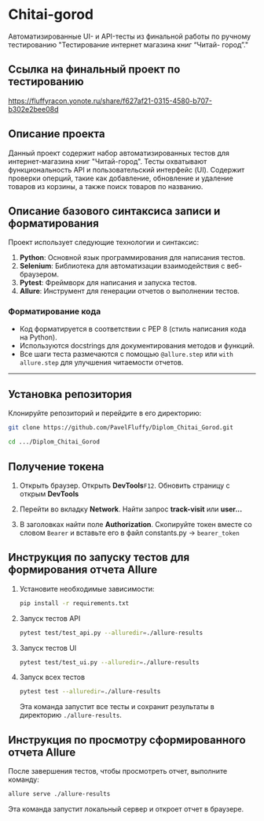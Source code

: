 # Chitai-gorod
Автоматизированные UI- и API-тесты из финальной работы по ручному тестированию  "Тестирование интернет магазина книг “Читай- город”."

## Ссылка на финальный проект по тестированию
https://fluffyracon.yonote.ru/share/f627af21-0315-4580-b707-b302e2bee08d

## Описание проекта

Данный проект содержит набор автоматизированных тестов для интернет-магазина книг "Читай-город". Тесты охватывают функциональность API и пользовательский интерфейс (UI).
Содержит проверки оперций, такие как добавление, обновление и удаление товаров из корзины, а также поиск товаров по названию.

## Описание базового синтаксиса записи и форматирования

Проект использует следующие технологии и синтаксис:

1. **Python**: Основной язык программирования для написания тестов.
2. **Selenium**: Библиотека для автоматизации взаимодействия с веб-браузером.
3. **Pytest**: Фреймворк для написания и запуска тестов.
4. **Allure**: Инструмент для генерации отчетов о выполнении тестов.

### Форматирование кода

- Код форматируется в соответствии с PEP 8 (стиль написания кода на Python).
- Используются docstrings для документирования методов и функций.
- Все шаги теста размечаются с помощью `@allure.step` или `with allure.step` для улучшения читаемости отчетов.

---

## Установка репозитория

Клонируйте репозиторий и перейдите в его директорию:
```bash
git clone https://github.com/PavelFluffy/Diplom_Chitai_Gorod.git
```

```bash
cd .../Diplom_Chitai_Gorod
```

## Получение токена
1. Открыть браузер. Открыть **DevTools**`F12`. Обновить страницу с открым **DevTools**

2. Перейти во вкладку **Network**. Найти запрос **track-visit** или **user...**

3. В заголовках найти поле **Authorization**. Скопируйте токен вместе со словом `Bearer` и вставьте его в файл constants.py -> `bearer_token`

## Инструкция по запуску тестов для формирования отчета Allure

1. Установите необходимые зависимости:
   ```bash
   pip install -r requirements.txt
   ```

2. Запуск тестов API
   ```bash
   pytest test/test_api.py --alluredir=./allure-results
   ```

3. Запуск тестов UI
   ```bash
   pytest test/test_ui.py --alluredir=./allure-results
   ```

4. Запуск всех тестов
   ```bash
   pytest test --alluredir=./allure-results
   ```

   Эта команда запустит все тесты и сохранит результаты в директорию `./allure-results`.

## Инструкция по просмотру сформированного отчета Allure

После завершения тестов, чтобы просмотреть отчет, выполните команду:
   ```bash
   allure serve ./allure-results
   ```

   Эта команда запустит локальный сервер и откроет отчет в браузере.